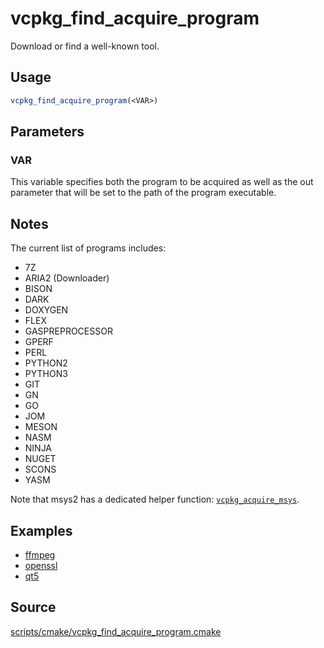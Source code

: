 # vcpkg_find_acquire_program

Download or find a well-known tool.

## Usage
```cmake
vcpkg_find_acquire_program(<VAR>)
```
## Parameters
### VAR
This variable specifies both the program to be acquired as well as the out parameter that will be set to the path of the program executable.

## Notes
The current list of programs includes:

- 7Z
- ARIA2 (Downloader)
- BISON
- DARK
- DOXYGEN
- FLEX
- GASPREPROCESSOR
- GPERF
- PERL
- PYTHON2
- PYTHON3
- GIT
- GN
- GO
- JOM
- MESON
- NASM
- NINJA
- NUGET
- SCONS
- YASM

Note that msys2 has a dedicated helper function: [`vcpkg_acquire_msys`](vcpkg_acquire_msys.md).

## Examples

* [ffmpeg](https://github.com/Microsoft/vcpkg/blob/master/ports/ffmpeg/portfile.cmake)
* [openssl](https://github.com/Microsoft/vcpkg/blob/master/ports/openssl/portfile.cmake)
* [qt5](https://github.com/Microsoft/vcpkg/blob/master/ports/qt5/portfile.cmake)

## Source
[scripts/cmake/vcpkg_find_acquire_program.cmake](https://github.com/Microsoft/vcpkg/blob/master/scripts/cmake/vcpkg_find_acquire_program.cmake)
